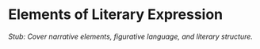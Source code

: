 # Elements of Literary Expression

*Stub: Cover narrative elements, figurative language, and literary structure.*